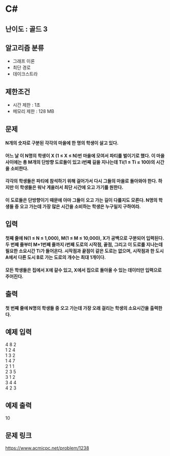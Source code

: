 # C#

## 난이도 : 골드 3

## 알고리즘 분류
  - 그래프 이론
  - 최단 경로
  - 데이크스트라

## 제한조건
  - 시간 제한 : 1초
  - 메모리 제한 : 128 MB

## 문제
#### N개의 숫자로 구분된 각각의 마을에 한 명의 학생이 살고 있다.
#### 어느 날 이 N명의 학생이 X (1 ≤ X ≤ N)번 마을에 모여서 파티를 벌이기로 했다. 이 마을 사이에는 총 M개의 단방향 도로들이 있고 i번째 길을 지나는데 Ti(1 ≤ Ti ≤ 100)의 시간을 소비한다.
#### 각각의 학생들은 파티에 참석하기 위해 걸어가서 다시 그들의 마을로 돌아와야 한다. 하지만 이 학생들은 워낙 게을러서 최단 시간에 오고 가기를 원한다.
#### 이 도로들은 단방향이기 때문에 아마 그들이 오고 가는 길이 다를지도 모른다. N명의 학생들 중 오고 가는데 가장 많은 시간을 소비하는 학생은 누구일지 구하여라.

## 입력
#### 첫째 줄에 N(1 ≤ N ≤ 1,000), M(1 ≤ M ≤ 10,000), X가 공백으로 구분되어 입력된다. 두 번째 줄부터 M+1번째 줄까지 i번째 도로의 시작점, 끝점, 그리고 이 도로를 지나는데 필요한 소요시간 Ti가 들어온다. 시작점과 끝점이 같은 도로는 없으며, 시작점과 한 도시 A에서 다른 도시 B로 가는 도로의 개수는 최대 1개이다.
#### 모든 학생들은 집에서 X에 갈수 있고, X에서 집으로 돌아올 수 있는 데이터만 입력으로 주어진다.

## 출력
#### 첫 번째 줄에 N명의 학생들 중 오고 가는데 가장 오래 걸리는 학생의 소요시간을 출력한다.

## 예제 입력
4 8 2<br/>
1 2 4<br/>
1 3 2<br/>
1 4 7<br/>
2 1 1<br/>
2 3 5<br/>
3 1 2<br/>
3 4 4<br/>
4 2 3<br/>

## 예제 출력
10<br/>

## 문제 링크
https://www.acmicpc.net/problem/1238